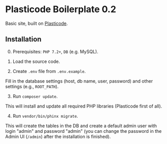 # Plasticode Boilerplate 0.2

Basic site, built on [Plasticode](https://github.com/kapxapot/plasticode).

## Installation

0. Prerequisites: `PHP 7.2+`, `DB` (e.g. MySQL).

1. Load the source code.

2. Create `.env` file from `.env.example`.

Fill in the database settings (host, db name, user, password) and other settings (e.g., `ROOT_PATH`).

3. Run `composer update`.

This will install and update all required PHP libraries (Plasticode first of all).

4. Run `vendor/bin/phinx migrate`.

This will create the tables in the DB and create a default admin user with login "admin" and password "admin" (you can change the password in the Admin UI (`/admin`) after the installation is finished).
